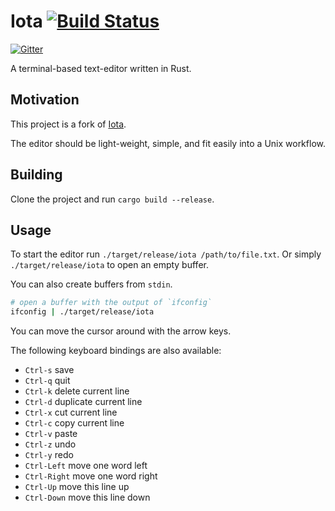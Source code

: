 # Iota [![Build Status](https://travis-ci.org/jncraton/iota.svg?branch=master)](https://travis-ci.org/jncraton/iota)

[![Gitter](https://badges.gitter.im/Join%20Chat.svg)](https://gitter.im/gchp/iota?utm_source=badge&utm_medium=badge&utm_campaign=pr-badge&utm_content=badge)

A terminal-based text-editor written in Rust.

## Motivation

This project is a fork of [Iota](https://github.com/ghcp/iota).

The editor should be light-weight, simple, and fit easily into a Unix workflow.

## Building

Clone the project and run `cargo build --release`.

## Usage

To start the editor run `./target/release/iota /path/to/file.txt`. Or
simply `./target/release/iota` to open an empty buffer.

You can also create buffers from `stdin`.

```bash
# open a buffer with the output of `ifconfig`
ifconfig | ./target/release/iota
```

You can move the cursor around with the arrow keys.

The following keyboard bindings are also available:

- `Ctrl-s` save
- `Ctrl-q` quit
- `Ctrl-k` delete current line
- `Ctrl-d` duplicate current line
- `Ctrl-x` cut current line
- `Ctrl-c` copy current line
- `Ctrl-v` paste
- `Ctrl-z` undo
- `Ctrl-y` redo
- `Ctrl-Left` move one word left
- `Ctrl-Right` move one word right
- `Ctrl-Up` move this line up
- `Ctrl-Down` move this line down
